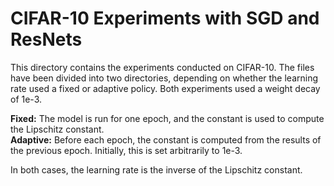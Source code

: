 # CIFAR-10 Experiments with SGD and ResNets
This directory contains the experiments conducted on CIFAR-10. The files have been divided into two directories, depending on whether the learning rate used a fixed or adaptive policy. Both experiments used a weight decay of 1e-3.

**Fixed:** The model is run for one epoch, and the constant is used to compute the Lipschitz constant.  
**Adaptive:** Before each epoch, the constant is computed from the results of the previous epoch. Initially, this is set arbitrarily to 1e-3.

In both cases, the learning rate is the inverse of the Lipschitz constant.
